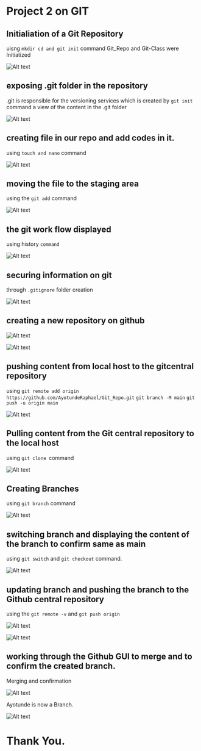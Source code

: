 # Project 2 on GIT
## Initialiation of a Git Repository 
uisng `mkdir cd and git init` command
Git_Repo and Git-Class were Initiatized 

![Alt text](Images/Picture1.png)

## exposing .git folder in the repository
.git is responsible for the versioning services which is created by `git init` command
a view of the content in the .git folder

![Alt text](Images/Picture2.png)

## creating file in our repo and add codes in it.
using `touch and nano` command

![Alt text](Images/Picture3.png)

## moving the file to the staging area 
 using the `git add` command

 ![Alt text](Images/Picture4.png)

 ## the git work flow displayed 
 using history `command`

 ![Alt text](Images/Picture5.png)

 ## securing information on git 
 through `.gitignore` folder creation

 ![Alt text](Images/Picture6.png)

 ## creating a new repository on github

 ![Alt text](Images/Picture7.png)

 ![Alt text](Images/Picture8.png) 

 ## pushing content from local host to the gitcentral repository
 using `git remote add origin https://github.com/AyotundeRaphael/Git_Repo.git`
`git branch -M main`
`git push -u origin main`

![Alt text](Images/Picture9.png)

## Pulling content from the Git central repository to the local host
using `git clone `command

![Alt text](Images/Picture10.png)

## Creating Branches 
using `git branch` command

![Alt text](Images/Picture11.png)

## switching branch and displaying the content of the branch to confirm same as main
using `git switch` and `git checkout` command.

![Alt text](Images/Picture12.png)

## updating branch and pushing the branch to the Github central repository
using the `git remote -v` and `git push origin`

![Alt text](Images/Picture14.png)

![Alt text](Images/Picture13.png)

## working through the Github GUI to merge and to confirm the created branch.
Merging and confirmation

![Alt text](Images/Picture15.png)

Ayotunde is now a Branch.

![Alt text](Images/Picture16.png)


# Thank You. 
